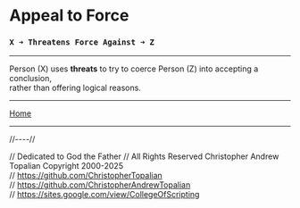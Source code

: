 # **Appeal to Force**

### **`X ➜ Threatens Force Against ➜ Z`**

---

Person (X) uses **threats** to try to coerce Person (Z) into accepting a conclusion,  
rather than offering logical reasons.

---

[Home](../../../README.md)

---

//----//

// Dedicated to God the Father
// All Rights Reserved  Christopher Andrew Topalian Copyright 2000-2025  
// https://github.com/ChristopherTopalian  
// https://github.com/ChristopherAndrewTopalian  
// https://sites.google.com/view/CollegeOfScripting

